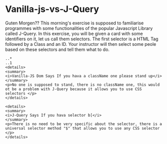 # Vanilla-js-vs-J-Query

Guten Morgen?? This morning's exercise is supposed to familiarise programmes with some functionalities of the popular Javascript Library called J-Query. In this exercise, you will be given a card with some identifiers on it, let us call them selectors. The first selector is a HTML Tag followed by a Class and an ID. Your instructor will then select some peole based on these selectors and tell them what to do.
```
..*
..1
<details>
<summary>
<i>Vanilla-JS Dom Says If you hava a className one please stand up</i>
</summary>
<p>No one is supposed to stand, there is no className one, this would ot be a problem with J-Query because it allows you to use CSS selectors </p>
</details>

<details>
<summary>
<i>J-Query Says If you hava selector b[</i>
</summary>
<p>There is no need to be very specific about the selector, there is a universal selector method "$" that allows you to use any CSS selector </p>
</details>
